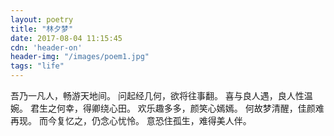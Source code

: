 ```yaml
---
layout: poetry
title: "林夕梦"
date: 2017-08-04 11:15:45
cdn: 'header-on'
header-img: "/images/poem1.jpg"
tags: "life"
---
```

   吾乃一凡人，畅游天地间。
   问起经几何，欲将往事翻。
   喜与良人遇，良人性温婉。
   君生之何幸，得卿绕心田。
   欢乐趣多多，颜笑心嫣嫣。
   何故梦清醒，佳颜难再现。
   而今复忆之，仍念心忧怜。
   意恐住孤生，难得美人伴。
